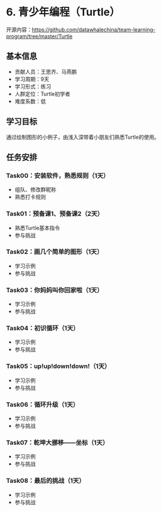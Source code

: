 ﻿# 6. 青少年编程（Turtle）

开源内容：https://github.com/datawhalechina/team-learning-program/tree/master/Turtle

## 基本信息
- 贡献人员：王思齐、马燕鹏
- 学习周期：9天
- 学习形式：练习
- 人群定位：Turtle初学者
- 难度系数：低

## 学习目标

通过绘制图形的小例子，由浅入深带着小朋友们熟悉Turtle的使用。

## 任务安排

### Task00：安装软件，熟悉规则（1天）

- 组队、修改群昵称
- 熟悉打卡规则

### Task01：预备课1、预备课2（2天）
- 熟悉Turtle基本指令
- 参与挑战


### Task02：画几个简单的图形（1天）
- 学习示例
- 参与挑战

### Task03：你妈妈叫你回家啦（1天）
- 学习示例
- 参与挑战

### Task04：初识循环（1天）
- 学习示例
- 参与挑战

### Task05：up!up!down!down!（1天）
- 学习示例
- 参与挑战



### Task06：循环升级（1天）
- 学习示例
- 参与挑战


### Task07：乾坤大挪移——坐标（1天）
- 学习示例
- 参与挑战

### Task08：最后的挑战（1天）
- 学习示例
- 参与挑战

